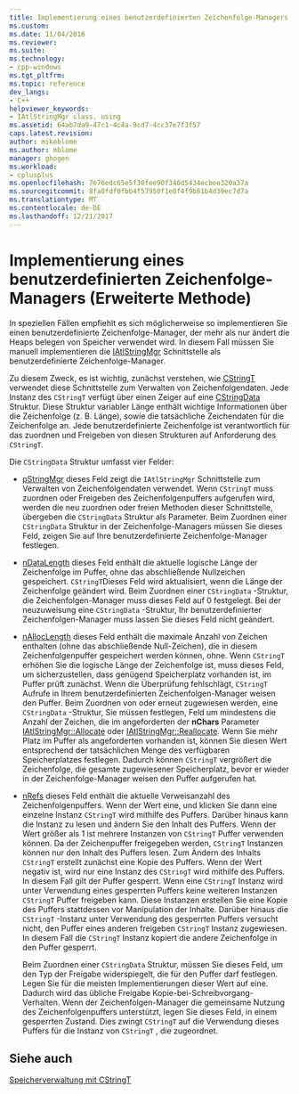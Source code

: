 ```yaml
---
title: Implementierung eines benutzerdefinierten Zeichenfolge-Managers (Methode erweitert) | Microsoft Docs
ms.custom: 
ms.date: 11/04/2016
ms.reviewer: 
ms.suite: 
ms.technology:
- cpp-windows
ms.tgt_pltfrm: 
ms.topic: reference
dev_langs:
- C++
helpviewer_keywords:
- IAtlStringMgr class, using
ms.assetid: 64ab7da9-47c1-4c4a-9cd7-4cc37e7f3f57
caps.latest.revision: 
author: mikeblome
ms.author: mblome
manager: ghogen
ms.workload:
- cplusplus
ms.openlocfilehash: 7e76edc65e5f30fee90f346d5434ecbee320a37a
ms.sourcegitcommit: 8fa8fdf0fbb4f57950f1e8f4f9b81b4d39ec7d7a
ms.translationtype: MT
ms.contentlocale: de-DE
ms.lasthandoff: 12/21/2017
---
```

# <a name="implementation-of-a-custom-string-manager-advanced-method"></a>Implementierung eines benutzerdefinierten Zeichenfolge-Managers (Erweiterte Methode)
In speziellen Fällen empfiehlt es sich möglicherweise so implementieren Sie einen benutzerdefinierte Zeichenfolge-Manager, der mehr als nur ändert die Heaps belegen von Speicher verwendet wird. In diesem Fall müssen Sie manuell implementieren die [IAtlStringMgr](../atl-mfc-shared/reference/iatlstringmgr-class.md) Schnittstelle als benutzerdefinierte Zeichenfolge-Manager.  
  
 Zu diesem Zweck, es ist wichtig, zunächst verstehen, wie [CStringT](../atl-mfc-shared/reference/cstringt-class.md) verwendet diese Schnittstelle zum Verwalten von Zeichenfolgendaten. Jede Instanz des `CStringT` verfügt über einen Zeiger auf eine [CStringData](../atl-mfc-shared/reference/cstringdata-class.md) Struktur. Diese Struktur variabler Länge enthält wichtige Informationen über die Zeichenfolge (z. B. Länge), sowie die tatsächliche Zeichendaten für die Zeichenfolge an. Jede benutzerdefinierte Zeichenfolge ist verantwortlich für das zuordnen und Freigeben von diesen Strukturen auf Anforderung des `CStringT`.  
  
 Die `CStringData` Struktur umfasst vier Felder:  
  
-   [pStringMgr](../atl-mfc-shared/reference/cstringdata-class.md#pstringmgr) dieses Feld zeigt die `IAtlStringMgr` Schnittstelle zum Verwalten von Zeichenfolgendaten verwendet. Wenn `CStringT` muss zuordnen oder Freigeben des Zeichenfolgenpuffers aufgerufen wird, werden die neu zuordnen oder freien Methoden dieser Schnittstelle, übergeben die `CStringData` Struktur als Parameter. Beim Zuordnen einer `CStringData` Struktur in der Zeichenfolge-Managers müssen Sie dieses Feld, zeigen Sie auf Ihre benutzerdefinierte Zeichenfolge-Manager festlegen.  
  
-   [nDataLength](../atl-mfc-shared/reference/cstringdata-class.md#ndatalength) dieses Feld enthält die aktuelle logische Länge der Zeichenfolge im Puffer, ohne das abschließende Nullzeichen gespeichert. `CStringT`Dieses Feld wird aktualisiert, wenn die Länge der Zeichenfolge geändert wird. Beim Zuordnen einer `CStringData` -Struktur, die Zeichenfolgen-Manager muss dieses Feld auf 0 festgelegt. Bei der neuzuweisung eine `CStringData` -Struktur, Ihr benutzerdefinierter Zeichenfolgen-Manager muss lassen Sie dieses Feld nicht geändert.  
  
-   [nAllocLength](../atl-mfc-shared/reference/cstringdata-class.md#nalloclength) dieses Feld enthält die maximale Anzahl von Zeichen enthalten (ohne das abschließende Null-Zeichen), die in diesem Zeichenfolgenpuffer gespeichert werden können, ohne. Wenn `CStringT` erhöhen Sie die logische Länge der Zeichenfolge ist, muss dieses Feld, um sicherzustellen, dass genügend Speicherplatz vorhanden ist, im Puffer prüft zunächst. Wenn die Überprüfung fehlschlägt, `CStringT` Aufrufe in Ihrem benutzerdefinierten Zeichenfolgen-Manager weisen den Puffer. Beim Zuordnen von oder erneut zugewiesen werden, eine `CStringData` -Struktur, Sie müssen festlegen, Feld um mindestens die Anzahl der Zeichen, die im angeforderten der **nChars** Parameter [IAtlStringMgr::Allocate](../atl-mfc-shared/reference/iatlstringmgr-class.md#allocate) oder [IAtlStringMgr::Reallocate](../atl-mfc-shared/reference/iatlstringmgr-class.md#reallocate). Wenn Sie mehr Platz im Puffer als angeforderten vorhanden ist, können Sie diesen Wert entsprechend der tatsächlichen Menge des verfügbaren Speicherplatzes festlegen. Dadurch können `CStringT` vergrößert die Zeichenfolge, die gesamte zugewiesener Speicherplatz, bevor er wieder in der Zeichenfolge-Manager weisen den Puffer aufgerufen hat.  
  
-   [nRefs](../atl-mfc-shared/reference/cstringdata-class.md#nrefs) dieses Feld enthält die aktuelle Verweisanzahl des Zeichenfolgenpuffers. Wenn der Wert eine, und klicken Sie dann eine einzelne Instanz `CStringT` wird mithilfe des Puffers. Darüber hinaus kann die Instanz zu lesen und ändern Sie den Inhalt des Puffers. Wenn der Wert größer als 1 ist mehrere Instanzen von `CStringT` Puffer verwenden können. Da der Zeichenpuffer freigegeben werden, `CStringT` Instanzen können nur den Inhalt des Puffers lesen. Zum Ändern des Inhalts `CStringT` erstellt zunächst eine Kopie des Puffers. Wenn der Wert negativ ist, wird nur eine Instanz des `CStringT` wird mithilfe des Puffers. In diesem Fall gilt der Puffer gesperrt. Wenn eine `CStringT` Instanz wird unter Verwendung eines gesperrten Puffers keine weiteren Instanzen `CStringT` Puffer freigeben kann. Diese Instanzen erstellen Sie eine Kopie des Puffers stattdessen vor Manipulation der Inhalte. Darüber hinaus die `CStringT` -Instanz unter Verwendung des gesperrten Puffers versucht nicht, den Puffer eines anderen freigeben `CStringT` Instanz zugewiesen. In diesem Fall die `CStringT` Instanz kopiert die andere Zeichenfolge in den Puffer gesperrt.  
  
     Beim Zuordnen einer `CStringData` Struktur, müssen Sie dieses Feld, um den Typ der Freigabe widerspiegelt, die für den Puffer darf festlegen. Legen Sie für die meisten Implementierungen dieser Wert auf eine. Dadurch wird das übliche Freigabe Kopie-bei-Schreibvorgang-Verhalten. Wenn der Zeichenfolgen-Manager die gemeinsame Nutzung des Zeichenfolgenpuffers unterstützt, legen Sie dieses Feld, in einem gesperrten Zustand. Dies zwingt `CStringT` auf die Verwendung dieses Puffers für die Instanz von `CStringT` , die zugeordnet.  
  
## <a name="see-also"></a>Siehe auch  
 [Speicherverwaltung mit CStringT](../atl-mfc-shared/memory-management-with-cstringt.md)

